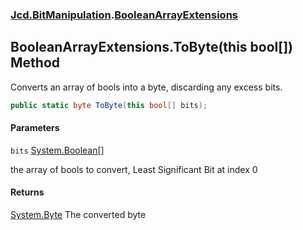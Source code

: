 ### [Jcd.BitManipulation](Jcd.BitManipulation.md 'Jcd.BitManipulation').[BooleanArrayExtensions](Jcd.BitManipulation.BooleanArrayExtensions.md 'Jcd.BitManipulation.BooleanArrayExtensions')

## BooleanArrayExtensions.ToByte(this bool[]) Method

Converts an array of bools into a byte, discarding any excess bits.

```csharp
public static byte ToByte(this bool[] bits);
```
#### Parameters

<a name='Jcd.BitManipulation.BooleanArrayExtensions.ToByte(thisbool[]).bits'></a>

`bits` [System.Boolean](https://docs.microsoft.com/en-us/dotnet/api/System.Boolean 'System.Boolean')[[]](https://docs.microsoft.com/en-us/dotnet/api/System.Array 'System.Array')

the array of bools to convert, Least Significant Bit at index 0

#### Returns
[System.Byte](https://docs.microsoft.com/en-us/dotnet/api/System.Byte 'System.Byte')
The converted byte